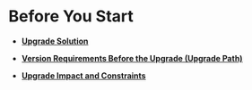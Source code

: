 # Before You Start<a name="EN-US_TOPIC_0305491437"></a>

-   **[Upgrade Solution](upgrade-solution.md)**  

-   **[Version Requirements Before the Upgrade \(Upgrade Path\)](version-requirements-before-the-upgrade-(upgrade-path).md)**  

-   **[Upgrade Impact and Constraints](upgrade-impact-and-constraints.md)**  


